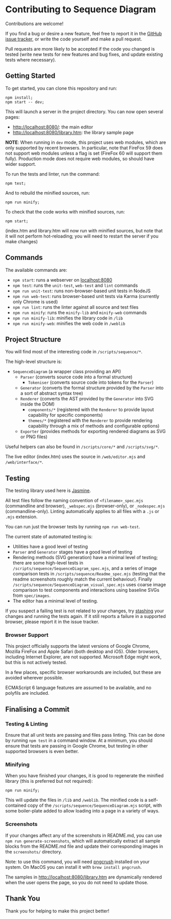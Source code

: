 # Contributing to Sequence Diagram

Contributions are welcome!

If you find a bug or desire a new feature, feel free to report it in
the [GitHub issue tracker](https://github.com/davidje13/SequenceDiagram/issues),
or write the code yourself and make a pull request.

Pull requests are more likely to be accepted if the code you changed
is tested (write new tests for new features and bug fixes, and update
existing tests where necessary).

## Getting Started

To get started, you can clone this repository and run:

```shell
npm install;
npm start -- dev;
```

This will launch a server in the project directory. You can now open
several pages:

* [http://localhost:8080/](http://localhost:8080/):
  the main editor
* [http://localhost:8080/library.htm](http://localhost:8080/library.htm):
  the library sample page

**NOTE**: When running in `dev` mode, this project uses web modules,
which are only supported by recent browsers. In particular, note that
FireFox 59 does not support web modules unless a flag is set (FireFox
60 will support them fully). Production mode does not require web
modules, so should have wider support.

To run the tests and linter, run the command:

```shell
npm test;
```

And to rebuild the minified sources, run:

```shell
npm run minify;
```

To check that the code works with minified sources, run:

```shell
npm start;
```

(index.htm and library.htm will now run with minified sources, but note
that it will not perform hot-reloading; you will need to restart the
server if you make changes)

## Commands

The available commands are:

* `npm start`: runs a webserver on
  [localhost:8080](http://localhost:8080)
* `npm test`: runs the `unit-test`, `web-test` and `lint` commands
* `npm run unit-test`: runs non-browser-based unit tests in NodeJS
* `npm run web-test`: runs browser-based unit tests via Karma
  (currently only Chrome is used)
* `npm run lint`: runs the linter against all source and test files
* `npm run minify`: runs the `minify-lib` and `minify-web` commands
* `npm run minify-lib`: minifies the library code in `/lib`
* `npm run minify-web`: minifies the web code in `/weblib`

## Project Structure

You will find most of the interesting code in `/scripts/sequence/*`.

The high-level structure is:

* `SequenceDiagram` (a wrapper class providing an API)
  * `Parser` (converts source code into a formal structure)
    * `Tokeniser` (converts source code into tokens for the `Parser`)
  * `Generator` (converts the formal structure provided by the `Parser`
    into a sort of abstract syntax tree)
  * `Renderer` (converts the AST provided by the `Generator` into SVG
    inside the DOM)
    * `components/*` (registered with the `Renderer` to provide layout
      capability for specific components)
    * `themes/*` (registered with the `Renderer` to provide rendering
      capability through a mix of methods and configurable options)
  * `Exporter` (provides methods for exporting rendered diagrams as
    SVG or PNG files)

Useful helpers can also be found in `/scripts/core/*` and
`/scripts/svg/*`.

The live editor (index.htm) uses the source in `/web/editor.mjs` and
`/web/interface/*`.

## Testing

The testing library used here is [Jasmine](https://jasmine.github.io/).

All test files follow the naming convention of `<filename>_spec.mjs`
(commandline and browser), `_webspec.mjs` (browser-only), or
`_nodespec.mjs` (commandline-only). Linting automatically applies to
all files with a `.js` or `.mjs` extension.

You can run just the browser tests by running `npm run web-test`.

The current state of automated testing is:

* Utilities have a good level of testing
* `Parser` and `Generator` stages have a good level of testing
* Rendering methods (SVG generation) have a minimal level of testing;
  there are some high-level tests in
  `/scripts/sequence/SequenceDiagram_spec.mjs`, and a series of image
  comparison tests in `/scripts/sequence/Readme_spec.mjs` (testing that
  the readme screenshots roughly match the current behaviour). Finally
  `/scripts/sequence/SequenceDiagram_visual_spec.mjs` uses coarse image
  comparison to test components and interactions using baseline SVGs
  from `spec/images`.
* The editor has a minimal level of testing.

If you suspect a failing test is not related to your changes, try
[stashing](https://git-scm.com/docs/git-stash) your changes and running
the tests again. If it still reports a failure in a supported browser,
please report it in the issue tracker.

### Browser Support

This project officially supports the latest versions of Google Chrome,
Mozilla FireFox and Apple Safari (both desktop and iOS). Older
browsers, including Internet Explorer, are not supported. Microsoft
Edge might work, but this is not actively tested.

In a few places, specific browser workarounds are included, but these
are avoided wherever possible.

ECMAScript 6 language features are assumed to be available, and no
polyfils are included.

## Finalising a Commit

### Testing & Linting

Ensure that all unit tests are passing and files pass linting. This can
be done by running `npm test` in a command window. At a minimum, you
should ensure that tests are passing in Google Chrome, but testing in
other supported browsers is even better.

### Minifying

When you have finished your changes, it is good to regenerate the
minified library (this is preferred but not required):

```shell
npm run minify;
```

This will update the files in `/lib` and `/weblib`. The minified code
is a self-contained copy of the `/scripts/sequence/SequenceDiagram.mjs`
script, with some boiler-plate added to allow loading into a page in a
variety of ways.

### Screenshots

If your changes affect any of the screenshots in README.md, you can
use `npm run generate-screenshots`, which will automatically extract
all sample blocks from the README.md file and update their
corresponding images in the `screenshots/` directory.

Note: to use this command, you will need
[pngcrush](https://pmt.sourceforge.io/pngcrush/) installed on your
system. On MacOS you can install it with `brew install pngcrush`.

The samples in
[http://localhost:8080/library.htm](http://localhost:8080/library.htm)
are dynamically rendered when the user opens the page, so you do not
need to update those.

## Thank You

Thank you for helping to make this project better!
